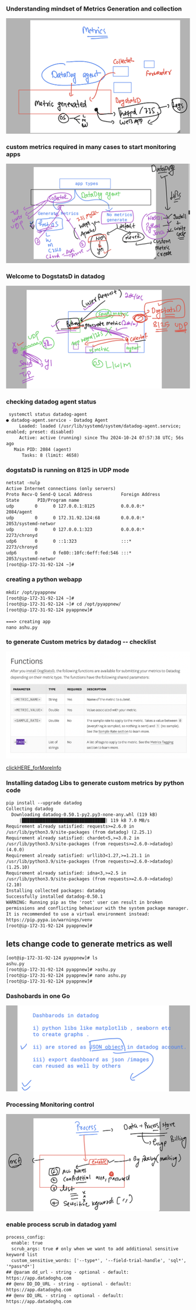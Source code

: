 ### Understanding mindset of Metrics Generation and collection 

<img src="gen1.png">

### custom metrics required in many cases to start monitoring apps 

<img src="custom.png">

### Welcome to DogstatsD in datadog 

<img src="dogs.png">

### checking datadog agent status

```
 systemctl status datadog-agent
● datadog-agent.service - Datadog Agent
     Loaded: loaded (/usr/lib/systemd/system/datadog-agent.service; enabled; preset: disabled)
     Active: active (running) since Thu 2024-10-24 07:57:38 UTC; 56s ago
   Main PID: 2084 (agent)
      Tasks: 8 (limit: 4658)
```
### dogstatsD is running on 8125 in UDP mode 

```
netstat -nulp
Active Internet connections (only servers)
Proto Recv-Q Send-Q Local Address           Foreign Address         State       PID/Program name    
udp        0      0 127.0.0.1:8125          0.0.0.0:*                           2084/agent          
udp        0      0 172.31.92.124:68        0.0.0.0:*                           2053/systemd-networ 
udp        0      0 127.0.0.1:323           0.0.0.0:*                           2273/chronyd        
udp6       0      0 ::1:323                 :::*                                2273/chronyd        
udp6       0      0 fe80::10fc:6eff:fed:546 :::*                                2053/systemd-networ 
[root@ip-172-31-92-124 ~]# 

```

### creating a python webapp 

```
mkdir /opt/pyappnew
[root@ip-172-31-92-124 ~]# 
[root@ip-172-31-92-124 ~]# cd /opt/pyappnew/
[root@ip-172-31-92-124 pyappnew]# 

===> creating app
nano ashu.py 
```

### to generate Custom metrics by datadog -- checklist 

<img src="check.png">

[clickHERE_forMoreInfo](https://docs.datadoghq.com/metrics/custom_metrics/dogstatsd_metrics_submission/)

### Installing datadog Libs to generate custom metrics by python code

```
pip install --upgrade datadog 
Collecting datadog
  Downloading datadog-0.50.1-py2.py3-none-any.whl (119 kB)
     |████████████████████████████████| 119 kB 7.0 MB/s            
Requirement already satisfied: requests>=2.6.0 in /usr/lib/python3.9/site-packages (from datadog) (2.25.1)
Requirement already satisfied: chardet<5,>=3.0.2 in /usr/lib/python3.9/site-packages (from requests>=2.6.0->datadog) (4.0.0)
Requirement already satisfied: urllib3<1.27,>=1.21.1 in /usr/lib/python3.9/site-packages (from requests>=2.6.0->datadog) (1.25.10)
Requirement already satisfied: idna<3,>=2.5 in /usr/lib/python3.9/site-packages (from requests>=2.6.0->datadog) (2.10)
Installing collected packages: datadog
Successfully installed datadog-0.50.1
WARNING: Running pip as the 'root' user can result in broken permissions and conflicting behaviour with the system package manager. It is recommended to use a virtual environment instead: https://pip.pypa.io/warnings/venv
[root@ip-172-31-92-124 pyappnew]# 

```

## lets change code to generate metrics as well

```
[oot@ip-172-31-92-124 pyappnew]# ls
ashu.py
[root@ip-172-31-92-124 pyappnew]# >ashu.py 
[root@ip-172-31-92-124 pyappnew]# nano ashu.py 
[root@ip-172-31-92-124 pyappnew]# 

```

### Dashobards in one Go 

<img src="dashb.png">

### Processing Monitoring control 

<img src="procmon.png">

### enable process scrub in datadog yaml 

```
process_config:
  enable: true
  scrub_args: true # only when we want to add additional sensitive keyword list
  custom_sensitive_words: ['--type*', '--field-trial-handle', 'sql*', '*pass*d*']
## @param dd_url - string - optional - default: https://app.datadoghq.com
## @env DD_DD_URL - string - optional - default: https://app.datadoghq.com
## @env DD_URL - string - optional - default: https://app.datadoghq.com

```
